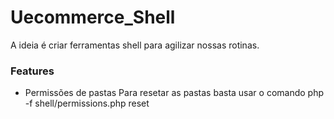 # Uecommerce_Shell #

A ideia é criar ferramentas shell para agilizar nossas rotinas.

### Features ###

* Permissões de pastas
Para resetar as pastas basta usar o comando php -f shell/permissions.php reset


